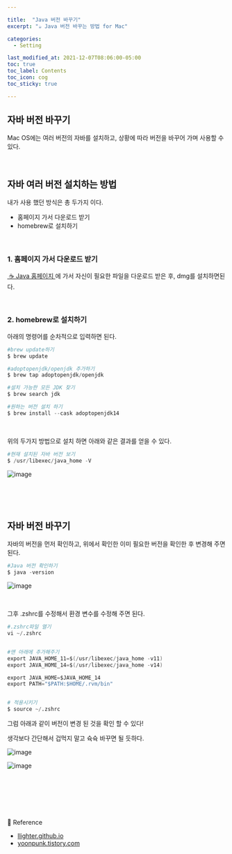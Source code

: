 ```yaml
---

title:  "Java 버전 바꾸기"
excerpt: "☕️ Java 버전 바꾸는 방법 for Mac"

categories:
  - Setting

last_modified_at: 2021-12-07T08:06:00-05:00
toc: true
toc_label: Contents
toc_icon: cog
toc_sticky: true

---
```




## 자바 버전 바꾸기

Mac OS에는 여러 버전의 자바를 설치하고, 상황에 따라 버전을 바꾸어 가며 사용할 수 있다.

<br />

## 자바 여러 버전 설치하는 방법

내가 사용 했던 방식은 총 두가지 이다.

- 홈페이지 가서 다운로드 받기
- homebrew로 설치하기

<br />

### 1. 홈페이지 가서 다운로드 받기

<a href="https://www.oracle.com/java/technologies/downloads/" target="_blank"> ☕️ Java 홈페이지 </a>에 가서 자신이 필요한 파일을 다운로드 받은 후, dmg를 설치하면된다. 

<br />

### 2. homebrew로 설치하기

아래의 명령어를 순차적으로 입력하면 된다.

```s
#brew update하기
$ brew update

#adoptopenjdk/openjdk 추가하기
$ brew tap adoptopenjdk/openjdk

#설치 가능한 모든 JDK 찾기
$ brew search jdk

#원하는 버전 설치 하기 
$ brew install --cask adoptopenjdk14
```

<br />

위의 두가지 방법으로 설치 하면 아래와 같은 결과를 얻을 수 있다. 

```s
#현재 설치된 자바 버전 보기
$ /usr/libexec/java_home -V
```

![image](https://user-images.githubusercontent.com/42812764/145034118-c086f252-8a67-40c3-97f3-55c2d968740e.png)



<br />

<br />

<br />

## 자바 버전 바꾸기

자바의 버전을 먼저 확인하고, 위에서 확인한 이미 필요한 버전을 확인한 후 변경해 주면 된다.

```s
#Java 버전 확인하기
$ java -version
```

![image](https://user-images.githubusercontent.com/42812764/145034000-aec5e92a-667a-45e9-92c1-3af1ea603ead.png)

<br />

그후 .zshrc를 수정해서 환경 변수를 수정해 주면 된다. 

```s
#.zshrc파일 열기
vi ~/.zshrc


#맨 아래에 추가해주기
export JAVA_HOME_11=$(/usr/libexec/java_home -v11)
export JAVA_HOME_14=$(/usr/libexec/java_home -v14)

export JAVA_HOME=$JAVA_HOME_14
export PATH="$PATH:$HOME/.rvm/bin"


# 적용시키기
$ source ~/.zshrc

```



그럼 아래과 같이 버전이 변경 된 것을 확인 할 수 있다! 

생각보다 간단해서 겁먹지 말고 슉슉 바꾸면 될 듯하다.

![image](https://user-images.githubusercontent.com/42812764/145031700-5546f61f-0ddb-4941-819f-92564fb1b2d4.png)

![image](https://user-images.githubusercontent.com/42812764/145032367-1363ba1a-430b-44b3-817d-13f3037bdf9f.png)



<br />

<br />

<br />

<br />

<br />





🌿 Reference

- <a href="https://llighter.github.io/install-java-on-mac/" target="_blank">llighter.github.io</a>
- <a href="https://yoonpunk.tistory.com/11" target="_blank">yoonpunk.tistory.com</a>

